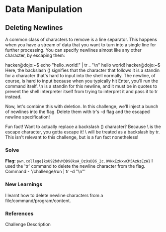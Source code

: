 # Data Manipulation

## Deleting Newlines
A common class of characters to remove is a line separator. 
This happens when you have a stream of data that you want to turn into a single line for further processing. You can specify newlines almost like any other character, by escaping them:

hacker@dojo:~$ echo "hello_world!" | tr _ "\n"
hello
world!
hacker@dojo:~$
Here, the backslash (\) signifies that the character that follows it is a standin for a character that's hard to input into the shell normally. 
The newline, of course, is hard to input because when you typically hit Enter, you'll run the command itself. \n is a standin for this newline, and it must be in quotes to prevent the shell interpreter itself from trying to interpret it and pass it to tr instead.

Now, let's combine this with deletion. In this challenge, we'll inject a bunch of newlines into the flag. Delete them with tr's -d flag and the escaped newline specification!

Fun fact! Want to actually replace a backslash (\) character? Because \ is the escape character, you gotta escape it! \\ will be treated as a backslash by tr. 
This isn't relevant to this challenge, but is a fun fact nonetheless!

### Solve
**Flag:** `pwn.college{ksU92bdvM3D98kuA_Dz9sDB6_2c.0VNxEzNxwCM5AzNzEzW}`
I used the 'tr' command to delete the newline character from the flag.
Command - '/challenge/run | tr -d "\n"'

### New Learnings
I learnt how to delete newline characters from a file/command/program/content.

### References 
Challenge Description
